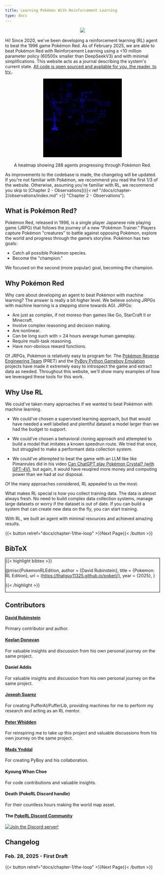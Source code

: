 ```yaml
---
title: Learning Pokémon With Reinforcement Learning 
type: docs
---
```


<div style="text-align: center;">

![](logo2.png)

</div>

Hi! Since 2020, we've been developing a reinforcement learning (RL) agent to beat the 1996 game Pokémon Red.
As of February 2025, we are able to beat Pokémon Red with Reinforcement Learning using a <10 million parameter policy (60500x smaller than DeepSeekV3) and with minimal simplifications. This website acts as a journal describing the system's current state. [All code is open sourced and available for you, the reader, to try.](https://github.com/thatguy11325/Pokémonred_puffer).

<div style="text-align: center; ">

![](assets/neonmapvid.gif)
<figcaption>A heatmap showing 288 agents progressing through Pokémon Red.</figcaption>

</div>

As improvements to the codebase is made, the changelog will be updated. If you're not familiar with Pokémon, we recommend you read the first 1/3 of the website. Otherwise, assuming you're familiar with RL, we recommend you skip to [Chapter 2 - Observations]({{< ref "/docs/chapter-2/observations/index.md" >}} "Chapter 2 - Observations").

## What is Pokémon Red?

Pokémon Red, released in 1996, is a single player Japanese role playing game (JRPG) that follows the journey of a new "Pokémon Trainer." Players capture Pokémon "creatures" to battle against opposing Pokémon, 
explore the world and progress through the game’s storyline. Pokémon has two goals:

- Catch all possible Pokémon species.
- Become the "champion."

We focused on the second (more popular) goal, becoming the champion.

## Why Pokémon Red

Why care about developing an agent to beat Pokémon with machine learning? 
The answer is really a bit higher level. We believe solving _JRPGs_ with machine learning is a stepping stone towards AGI. JRPGs: 

- Are just as complex, if not moreso than games like Go, StarCraft II or Minecraft.
- Involve complex reasoning and decision making.
- Are nonlinear.
- Can be long such with > 24 hours average human gameplay.
- Require multi-task reasoning.
- Have non-obvious reward functions.

Of JRPGs, Pokémon is relatively easy to program for. 
The [Pokémon Reverse Engineering Team](https://github.com/pret) (PRET) and the [PyBoy Python Gameboy Emulation](https://github.com/Baekalfen/PyBoy) projects have 
made it extremely easy to introspect the game and extract data as needed. Throughout this website, we'll show many examples of how we leveraged these tools for this work.

## Why Use RL
We could’ve taken many approaches if we wanted to beat Pokémon with machine learning.

- We could’ve chosen a supervised learning approach, but that would have needed a well 
labelled and plentiful dataset a model larger than we had the budget to support.

- We could’ve chosen a behavioral cloning approach and attempted to build a model that imitates a
known speedrun route. We tried that once, but struggled to make a performant data collection system.

- We could’ve attempted to beat the game with an LLM like like Pimanrules did 
in his video [Can ChatGPT play Pokémon Crystal? (with GPT-4V)](https://www.youtube.com/watch?v=Dct7dffObpY), but again, it would have reuqired more money and computing power than we had at our disposal.

Of the many approaches considered, RL appealed to us the most.

What makes RL special is how you collect training data. 
The data is almost always fresh. No need to build 
complex data collection systems, manage large datasets or worry if the dataset is 
out of date. If you can build a system that can create new data on the fly, you can start training. 

With RL, we built an agent with minimal resources and achieved amazing results.

{{< button relref="docs/chapter-1/the-loop" >}}Next Page{{< /button >}}

## BibTeX

<div style="border:1px solid black;">
{{< highlight bibtex >}}

@misc{PokemonRLEdition,
	author = {David Rubinstein},
	title = {Pokemon: RL Edition},
	url = {https://thatguy11325.github.io/pokerl/},
	year = {2025},
}

{{< /highlight >}}
</div>

## Contributors 

#### [David Rubinstein](https://github.com/drubinstein)

Primary contributor and author.

#### [Keelan Donovan](https://github.com/leanke) 
For valuable insights and discussion from his own personal journey on the same project.

#### Daniel Addis
For valuable insights and discussion from his own personal journey on the same project.

#### [Joseph Suarez](https://puffer.ai/)
For creating PufferAI/PufferLib, providing machines for me to perform my research and acting as an RL mentor.

#### [Peter Whidden](https://peterwhidden.webflow.io/)
For reinspiring me to take up this project and valuable discussions from his own journey on the same project.

#### [Mads Ynddal](https://github.com/Baekalfen)
For creating PyBoy and his collaboration.

#### Kyoung Whan Choe
For code contributions and valuable insights.

#### Death (PokeRL Discord handle)
For their countless hours making the world map asset.

#### The [PokeRL Discord Community](http://discord.gg/RvadteZk4G)
[![Join the Discord server!](https://invidget.switchblade.xyz/RvadteZk4G)](http://discord.gg/RvadteZk4G)

## Changelog

### Feb. 28, 2025 - First Draft

{{< button relref="docs/chapter-1/the-loop" >}}Next Page{{< /button >}}
